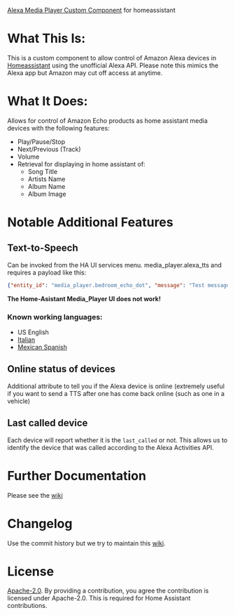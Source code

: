[Alexa Media Player Custom Component](https://github.com/keatontaylor/custom_components) for homeassistant

# What This Is:
This is a custom component to allow control of Amazon Alexa devices in [Homeassistant](https://home-assistant.io) using the unofficial Alexa API. Please note this mimics the Alexa app but Amazon may cut off access at anytime.

# What It Does:
Allows for control of Amazon Echo products as home assistant media devices with the following features:

* Play/Pause/Stop
* Next/Previous (Track)
* Volume
* Retrieval for displaying in home assistant of:
  * Song Title
  * Artists Name
  * Album Name
  * Album Image

# Notable Additional Features
## Text-to-Speech
Can be invoked from the HA UI services menu. media_player.alexa_tts and requires a payload like this:

```json
{"entity_id": "media_player.bedroom_echo_dot", "message": "Test message"}
```

**The Home-Asistant Media_Player UI does not work!**

### Known working languages:
* US English
* [Italian](https://community.home-assistant.io/t/echo-devices-alexa-as-media-player-testers-needed/58639/1334)
* [Mexican Spanish](https://community.home-assistant.io/t/echo-devices-alexa-as-media-player-testers-needed/58639/1431)

## Online status of devices
Additional attribute to tell you if the Alexa device is online (extremely useful if you want to send a TTS after one has come back online (such as one in a vehicle)

## Last called device
Each device will report whether it is the `last_called` or not. This allows us to identify the device that was called according to the Alexa Activities API.

# Further Documentation
Please see the [wiki](https://github.com/keatontaylor/custom_components/wiki)

# Changelog
Use the commit history but we try to maintain this [wiki](https://github.com/keatontaylor/custom_components/wiki/Changelog).

# License
[Apache-2.0](LICENSE). By providing a contribution, you agree the contribution is licensed under Apache-2.0. This is required for Home Assistant contributions.
